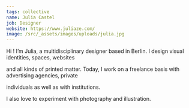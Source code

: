 ```yaml
---
tags: collective
name: Julia Castel
job: Designer
website: https://www.juliaze.com/
image: /src/_assets/images/uploads/julia.jpg
---
```

Hi ! I’m Julia, a multidisciplinary designer based in Berlin. I design visual identities, spaces, websites

and all kinds of printed matter. Today, I work on a freelance basis with advertising agencies, private

individuals as well as with institutions.

I also love to experiment with photography and illustration.